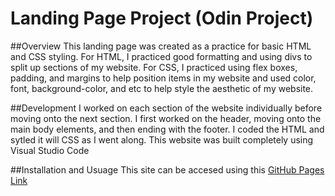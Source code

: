 # Landing Page Project (Odin Project)

##Overview
This landing page was created as a practice for basic HTML and CSS styling. For HTML, I practiced good formatting and using divs to split up sections of my website. For CSS, I practiced using flex boxes, padding, and margins to help position items in my website and used color, font, background-color, and etc to help style the aesthetic of my website.

##Development
I worked on each section of the website individually before moving onto the next section. I first worked on the header, moving onto the main body elements, and then ending with the footer. I coded the HTML and sytled it will CSS as I went along. This website was built completely using Visual Studio Code

##Installation and Usuage
This site can be accesed using this [GitHub Pages Link](pmoharana-cmd.github.io/landing-page-project)
